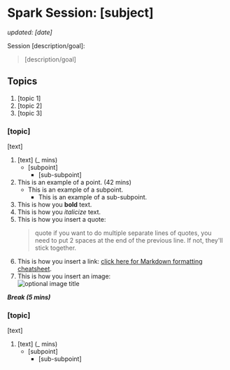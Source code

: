 # Spark Session: [subject]
*updated: [date]*

Session [description/goal]:
> [description/goal]

## Topics
1. [topic 1]
2. [topic 2]
3. [topic 3]

### [topic]
[text]
1. [text] (_ mins)
    - [subpoint]
        -  [sub-subpoint]
2. This is an example of a point. (42 mins)
    - This is an example of a subpoint.
        - This is an example of a sub-subpoint.
3. This is how you **bold** text.
4. This is how you *italicize* text.
5. This is how you insert a quote:
    > quote
    > if you want to do multiple separate lines of quotes, you need to put 2 spaces at the end of the previous line. If not, they'll stick together.
6. This is how you insert a link: [click here for Markdown formatting cheatsheet](https://www.markdownguide.org/cheat-sheet/).
7. This is how you insert an image:\
    ![optional image title](https://www.42.fr/images/codam.jpg)

***Break (5 mins)***

### [topic]
[text]
1. [text] (_ mins)
    - [subpoint]
        -  [sub-subpoint]
